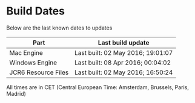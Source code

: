 # Build Dates

Below are the last known dates to updates

Part | Last build update
-----|-----
Mac Engine | Last built: 02 May 2016; 19:01:07
Windows Engine | Last built: 08 Apr 2016; 00:04:02
JCR6 Resource Files | Last built: 02 May 2016; 16:50:24
All times are in CET (Central European Time: Amsterdam, Brussels, Paris, Madrid)



